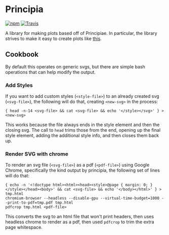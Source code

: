 Principia
=========

[![npm](https://img.shields.io/npm/v/principia.svg?style=flat-square)](https://www.npmjs.com/package/principia)
[![Travis](https://img.shields.io/travis/erikbrinkman/principia.svg?style=flat-square)](https://travis-ci.org/erikbrinkman/principia)

A library for making plots based off of Principiae.
In particular, the library strives to make it easy to create plots like [this](https://youtu.be/6lm4wJ1qm0w).


Cookbook
--------

By default this operates on generic svgs, but there are simple bash operations that can help modify the output.


### Add Styles

If you want to add custom styles (`<style-file>`) to an already created svg (`<svg-file>`), the following will do that, creating `<new-svg>` in the process:

```
{ head -n-14 <svg-file> && cat <svg-file> && echo '</style></svg>' } > <new-svg>
```

This works because the file always ends in the style element and then the closing svg.
The call to `head` trims those from the end, opening up the final style element, adding the additional style info, and then closes them back up.


### Render SVG with chrome

To render an svg file (`<svg-file>`) as a pdf (`<pdf-file>`) using Google Chrome, specifically the kind output by principia, the following set of lines will do that:

```
{ echo -n '<!doctype html><html><head><style>@page { margin: 0; }</style></head><body>' && cat <svg-file> && echo '</body></html>' } > tmp.html
chromium-browser --headless --disable-gpu --virtual-time-budget=1000 --print-to-pdf=tmp.pdf tmp.html
pdfcrop tmp.html <pdf-file>
```

This converts the svg to an html file that won't print headers, then uses headless chrome to render as a pdf, then used `pdfcrop` to trim the extra page whitespace.
